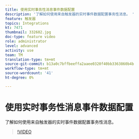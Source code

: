 ```yaml
---
title: 使用实时事务性消息事件数据配置
description: '了解如何使用来自触发器的实时事件数据配置事务性消息。 '
feature: 触发器
topics: Integrations
kt: 7471
thumbnail: 332602.jpg
doc-type: feature video
role: administrator
level: advanced
activity: use
team: TM
translation-type: tm+mt
source-git-commit: b13a0c7bffbeeffa2aaee0320f40bb3363860b4b
workflow-type: tm+mt
source-wordcount: '41'
ht-degree: 0%

---
```



# 使用实时事务性消息事件数据配置

了解如何使用来自触发器的实时事件数据配置事务性消息。

>[!VIDEO](https://video.tv.adobe.com/v/332602?quality=12)
